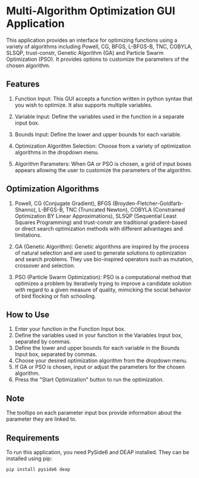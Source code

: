 # Multi-Algorithm Optimization GUI Application

This application provides an interface for optimizing functions using a variety of algorithms including Powell, CG, BFGS, L-BFGS-B, TNC, COBYLA, SLSQP, trust-constr, Genetic Algorithm (GA) and Particle Swarm Optimization (PSO). It provides options to customize the parameters of the chosen algorithm.

## Features

1. Function Input: This GUI accepts a function written in python syntax that you wish to optimize. It also supports multiple variables.

2. Variable Input: Define the variables used in the function in a separate input box.

3. Bounds Input: Define the lower and upper bounds for each variable.

4. Optimization Algorithm Selection: Choose from a variety of optimization algorithms in the dropdown menu.

5. Algorithm Parameters: When GA or PSO is chosen, a grid of input boxes appears allowing the user to customize the parameters of the algorithm.

## Optimization Algorithms

1. Powell, CG (Conjugate Gradient), BFGS (Broyden-Fletcher-Goldfarb-Shanno), L-BFGS-B, TNC (Truncated Newton), COBYLA (Constrained Optimization BY Linear Approximations), SLSQP (Sequential Least Squares Programming) and trust-constr are traditional gradient-based or direct search optimization methods with different advantages and limitations.

2. GA (Genetic Algorithm): Genetic algorithms are inspired by the process of natural selection and are used to generate solutions to optimization and search problems. They use bio-inspired operators such as mutation, crossover and selection.

3. PSO (Particle Swarm Optimization): PSO is a computational method that optimizes a problem by iteratively trying to improve a candidate solution with regard to a given measure of quality, mimicking the social behavior of bird flocking or fish schooling.

## How to Use

1. Enter your function in the Function Input box.
2. Define the variables used in your function in the Variables Input box, separated by commas.
3. Define the lower and upper bounds for each variable in the Bounds Input box, separated by commas.
4. Choose your desired optimization algorithm from the dropdown menu.
5. If GA or PSO is chosen, input or adjust the parameters for the chosen algorithm.
6. Press the "Start Optimization" button to run the optimization.

## Note

The tooltips on each parameter input box provide information about the parameter they are linked to.

## Requirements

To run this application, you need PySide6 and DEAP installed. They can be installed using pip:
```shell
pip install pyside6 deap
